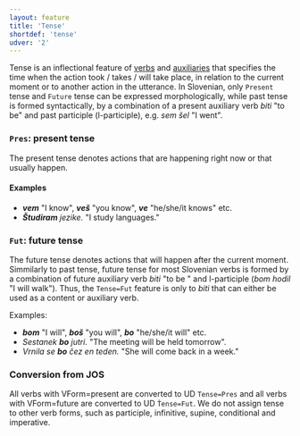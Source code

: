 ```yaml
---
layout: feature
title: 'Tense'
shortdef: 'tense'
udver: '2'
---
```


Tense is an inflectional feature of [verbs](VERB) and [auxiliaries](AUX) that specifies the time when the action took / takes / will take place, in relation to the current moment or to another action in the utterance. In Slovenian, only `Present` tense and `Future` tense can be expressed morphologically, while past tense is formed syntactically, by a combination of a present auxiliary verb _biti_ "to be" and past participle (l-participle), e.g. _sem šel_ "I went".

### <a name="Pres">`Pres`</a>: present tense

The present tense denotes actions that are happening right now or that usually happen.

#### Examples

* _<b>vem</b>_ "I know", _<b>veš</b>_ "you know", _<b>ve</b>_ "he/she/it knows" etc.
* _<b>Študiram</b> jezike._ "I study languages."

### <a name="Fut">`Fut`</a>: future tense

The future tense denotes actions that will happen after the current moment. Simmilarly to past tense, future tense for most Slovenian verbs is formed by a combination of future auxiliary verb _biti_ "to be " and l-participle (_bom hodil_ "I will walk"). Thus, the `Tense=Fut` feature is only to _biti_ that can either be used as a content or auxiliary verb.

Examples:

* _<b>bom</b>_ "I will", _<b>boš</b>_ "you will", _<b>bo</b>_ "he/she/it will" etc.
* _Sestanek <b>bo</b> jutri._ "The meeting will be held tomorrow".
* _Vrnila se <b>bo</b> čez en teden._ "She will come back in a week."

### Conversion from JOS

All verbs with VForm=present are converted to UD `Tense=Pres` and all verbs with VForm=future are converted to UD `Ťense=Fut`. We do not assign tense to other verb forms, such as participle, infinitive, supine, conditional and imperative.

<!-- Interlanguage links updated So kvě 14 19:02:41 CEST 2022 -->

